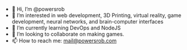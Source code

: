 - 👋 Hi, I’m @powersrob
- 👀 I’m interested in web development, 3D Printing, virtual reality, game development, neural networks, and brain-computer interfaces
- 🌱 I’m currently learning DevOps and NodeJS
- 💞️ I’m looking to collaborate on making games.
- 📫 How to reach me: mail@powersrob.com

<!---
powersrob/powersrob is a ✨ special ✨ repository because its `README.md` (this file) appears on your GitHub profile.
You can click the Preview link to take a look at your changes.
--->
